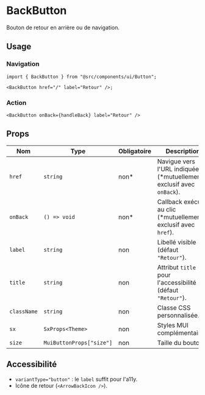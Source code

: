 # BackButton

Bouton de retour en arrière ou de navigation.

## Usage

### Navigation

```tsx
import { BackButton } from "@src/components/ui/Button";

<BackButton href="/" label="Retour" />;
```

### Action

```tsx
<BackButton onBack={handleBack} label="Retour" />
```

## Props

| Nom         | Type                     | Obligatoire | Description                                                          |
| ----------- | ------------------------ | ----------- | -------------------------------------------------------------------- |
| `href`      | `string`                 | non\*       | Navigue vers l'URL indiquée (\*mutuellement exclusif avec `onBack`). |
| `onBack`    | `() => void`             | non\*       | Callback exécuté au clic (\*mutuellement exclusif avec `href`).      |
| `label`     | `string`                 | non         | Libellé visible (défaut `"Retour"`).                                 |
| `title`     | `string`                 | non         | Attribut `title` pour l'accessibilité (défaut `"Retour"`).           |
| `className` | `string`                 | non         | Classe CSS personnalisée.                                            |
| `sx`        | `SxProps<Theme>`         | non         | Styles MUI complémentaires.                                          |
| `size`      | `MuiButtonProps["size"]` | non         | Taille du bouton.                                                    |

## Accessibilité

- `variantType="button"` : le `label` suffit pour l'a11y.
- Icône de retour (`<ArrowBackIcon />`).
